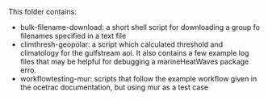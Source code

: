 This folder contains:
- bulk-filename-download: a short shell script for downloading a group fo filenames specified in a text file
- climthresh-geopolar: a script which calculated threshold and climatology for the gulfstream aoi. It also contains a few example log files that may be helpful for debugging a marineHeatWaves package erro.
- workflowtesting-mur: scripts that follow the example workflow given in the ocetrac documentation, but using mur as a test case